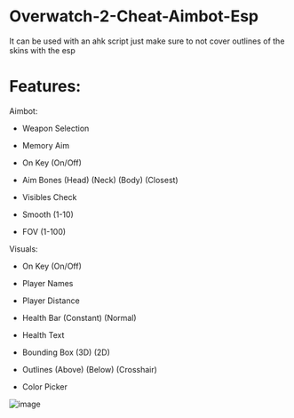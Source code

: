 
# Overwatch-2-Cheat-Aimbot-Esp


It can be used with an ahk script just make sure to not cover outlines of the skins with the esp





# Features: 

Aimbot:

- Weapon Selection

- Memory Aim

- On Key (On/Off)

- Aim Bones (Head) (Neck) (Body) (Closest)

- Visibles Check

- Smooth (1-10)

- FOV (1-100)

 Visuals:

- On Key (On/Off)

- Player Names

- Player Distance

- Health Bar (Constant) (Normal)

- Health Text

- Bounding Box (3D) (2D)

- Outlines (Above) (Below) (Crosshair)

- Color Picker







![image](https://user-images.githubusercontent.com/115836520/195933692-d8ce748b-bedf-4a83-989b-beb980f85adc.png)
